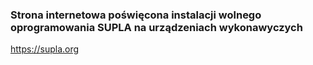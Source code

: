 ### Strona internetowa poświęcona instalacji wolnego oprogramowania SUPLA na urządzeniach wykonawyczych

https://supla.org